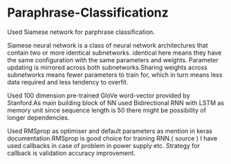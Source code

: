 # Paraphrase-Classificationz

Used Siamese network for parphrase classification.

Siamese neural network is a class of neural network architectures that contain two or
more identical subnetworks. identical here means they have the same configuration with
the same parameters and weights. Parameter updating is mirrored across both subnetworks.Sharing weights across subnetworks means fewer parameters to train for,
which in turn means less data required and less tendency to overfit.

Used 100 dimension pre-trained GloVe word-vector provided by Stanford.As main
building block of NN  used Bidirectional RNN with LSTM as memory unit since
sequence length is 50 there might be possibility of longer dependencies.

Used RMSprop as optimiser and default parameters as mention in keras
documentation.RMSprop is good choice for training RNN.( source ) I have used callbacks
in case of problem in power supply etc. Strategy for callback is validation accuracy
improvement.
